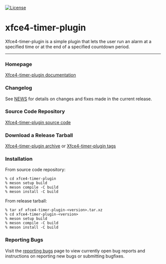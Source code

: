 [![License](https://img.shields.io/badge/License-GPL%20v2-blue.svg)](https://gitlab.xfce.org/panel-plugins/xfce4-timer-plugin/-/blob/master/COPYING)

# xfce4-timer-plugin

Xfce4-timer-plugin is a simple plugin that lets the user run an alarm at a specified time or at the end of a specified countdown period.

----

### Homepage

[Xfce4-timer-plugin documentation](https://docs.xfce.org/panel-plugins/xfce4-timer-plugin)

### Changelog

See [NEWS](https://gitlab.xfce.org/panel-plugins/xfce4-timer-plugin/-/blob/master/NEWS) for details on changes and fixes made in the current release.

### Source Code Repository

[Xfce4-timer-plugin source code](https://gitlab.xfce.org/panel-plugins/xfce4-timer-plugin)

### Download a Release Tarball

[Xfce4-timer-plugin archive](https://archive.xfce.org/src/panel-plugins/xfce4-timer-plugin)
    or
[Xfce4-timer-plugin tags](https://gitlab.xfce.org/panel-plugins/xfce4-timer-plugin/-/tags)

### Installation

From source code repository: 

    % cd xfce4-timer-plugin
    % meson setup build
    % meson compile -C build
    % meson install -C build

From release tarball:

    % tar xf xfce4-timer-plugin-<version>.tar.xz
    % cd xfce4-timer-plugin-<version>
    % meson setup build
    % meson compile -C build
    % meson install -C build

### Reporting Bugs

Visit the [reporting bugs](https://docs.xfce.org/panel-plugins/xfce4-timer-plugin/bugs) page to view currently open bug reports and instructions on reporting new bugs or submitting bugfixes.

